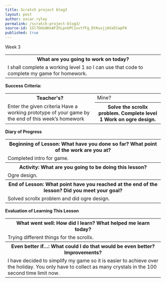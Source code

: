 ```yaml
---
title: Scratch project blog3
layout: post
author: oscar.ryley
permalink: /scratch-project-blog3/
source-id: 1Sl7Odo8HsAFIhLpnUPC1vvtfFg_DtKuvjjAVa5CwpP4
published: true
---
```

Week 3

<table>
  <tr>
    <th>What are you going to work on today?</th>
  </tr>
  <tr>
    <td>I shall complete a working level 1 so I can use that code to complete my game for homework.</td>
  </tr>
</table>


**Success Criteria:**

<table>
  <tr>
    <th>Teacher's?</th>
    <td>Mine?</td>
  </tr>
  <tr>
    <td>Enter the given criteria
Have a working prototype of your game by the end of this week’s homework
</td>
    <th>Solve the scrollx problem.
Complete level 1 
  Work on ogre design.</th>
  </tr>
</table>


**Diary of Progress**

<table>
  <tr>
    <th>Beginning of Lesson: What have you done so far? What point of the work are you at?</th>
  </tr>
  <tr>
    <td>Completed intro for game.</td>
  </tr>
  <tr>
    <th>Activity:  What are you going to be doing this lesson? </th>
  </tr>
  <tr>
    <td>Ogre design.</td>
  </tr>
  <tr>
    <th>End of Lesson: What point have you reached at the end of the lesson? Did you meet your goal? </th>
  </tr>
  <tr>
    <td>Solved scrollx problem and did ogre design.</td>
  </tr>
</table>


**Evaluation of Learning This Lesson**

<table>
  <tr>
    <th>What went well: How did I learn? What helped me learn today? </th>
  </tr>
  <tr>
    <td>Trying different things for the scrollx.</td>
  </tr>
  <tr>
    <th>Even better if…: What could I do that would be even better? Improvements? </th>
  </tr>
  <tr>
    <td>I have decided to simplify my game so it is easier to achieve over the holiday. You only have to collect as many crystals in the 100 second time limit now.</td>
  </tr>
</table>


